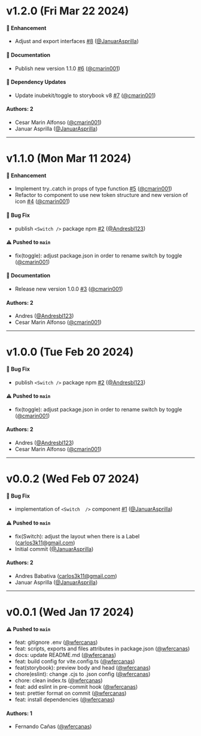 # v1.2.0 (Fri Mar 22 2024)

#### 🚀 Enhancement

- Adjust and export interfaces [#8](https://github.com/selsa-inube/inubekit-toggle/pull/8) ([@JanuarAsprilla](https://github.com/JanuarAsprilla))

#### 📝 Documentation

- Publish new version 1.1.0 [#6](https://github.com/selsa-inube/inubekit-toggle/pull/6) ([@cmarin001](https://github.com/cmarin001))

#### 🔩 Dependency Updates

- Update inubekit/toggle to storybook v8 [#7](https://github.com/selsa-inube/inubekit-toggle/pull/7) ([@cmarin001](https://github.com/cmarin001))

#### Authors: 2

- Cesar Marin Alfonso ([@cmarin001](https://github.com/cmarin001))
- Januar Asprilla  ([@JanuarAsprilla](https://github.com/JanuarAsprilla))

---

# v1.1.0 (Mon Mar 11 2024)

#### 🚀 Enhancement

- Implement try..catch in props of type function [#5](https://github.com/selsa-inube/inubekit-toggle/pull/5) ([@cmarin001](https://github.com/cmarin001))
- Refactor to component to use new token structure and new version of icon [#4](https://github.com/selsa-inube/inubekit-toggle/pull/4) ([@cmarin001](https://github.com/cmarin001))

#### 🐛 Bug Fix

- publish `<Switch />` package npm [#2](https://github.com/selsa-inube/inubekit-toggle/pull/2) ([@Andresbl123](https://github.com/Andresbl123))

#### ⚠️ Pushed to `main`

- fix(toggle): adjust package.json in order to rename switch by toggle ([@cmarin001](https://github.com/cmarin001))

#### 📝 Documentation

- Release new version 1.0.0 [#3](https://github.com/selsa-inube/inubekit-toggle/pull/3) ([@cmarin001](https://github.com/cmarin001))

#### Authors: 2

- Andres ([@Andresbl123](https://github.com/Andresbl123))
- Cesar Marin Alfonso ([@cmarin001](https://github.com/cmarin001))

---

# v1.0.0 (Tue Feb 20 2024)

#### 🐛 Bug Fix

- publish `<Switch />` package npm [#2](https://github.com/selsa-inube/inubekit-toggle/pull/2) ([@Andresbl123](https://github.com/Andresbl123))

#### ⚠️ Pushed to `main`

- fix(toggle): adjust package.json in order to rename switch by toggle ([@cmarin001](https://github.com/cmarin001))

#### Authors: 2

- Andres ([@Andresbl123](https://github.com/Andresbl123))
- Cesar Marin Alfonso ([@cmarin001](https://github.com/cmarin001))

---

# v0.0.2 (Wed Feb 07 2024)

#### 🐛 Bug Fix

- implementation of `<Switch  />` component [#1](https://github.com/selsa-inube/inubekit-switch/pull/1) ([@JanuarAsprilla](https://github.com/JanuarAsprilla))

#### ⚠️ Pushed to `main`

- fix(Switch): adjust the layout when there is a Label (carlos3k11@gmail.com)
- Initial commit ([@JanuarAsprilla](https://github.com/JanuarAsprilla))

#### Authors: 2

- Andres Babativa (carlos3k11@gmail.com)
- Januar Asprilla ([@JanuarAsprilla](https://github.com/JanuarAsprilla))

---

# v0.0.1 (Wed Jan 17 2024)

#### ⚠️ Pushed to `main`

- feat: gitignore .env ([@wfercanas](https://github.com/wfercanas))
- feat: scripts, exports and files attributes in package.json ([@wfercanas](https://github.com/wfercanas))
- docs: update README.md ([@wfercanas](https://github.com/wfercanas))
- feat: build config for vite.config.ts ([@wfercanas](https://github.com/wfercanas))
- feat(storybook): preview body and head ([@wfercanas](https://github.com/wfercanas))
- chore(eslint): change .cjs to .json config ([@wfercanas](https://github.com/wfercanas))
- chore: clean index.ts ([@wfercanas](https://github.com/wfercanas))
- feat: add eslint in pre-commit hook ([@wfercanas](https://github.com/wfercanas))
- test: prettier format on commit ([@wfercanas](https://github.com/wfercanas))
- feat: install dependencies ([@wfercanas](https://github.com/wfercanas))

#### Authors: 1

- Fernando Cañas ([@wfercanas](https://github.com/wfercanas))

